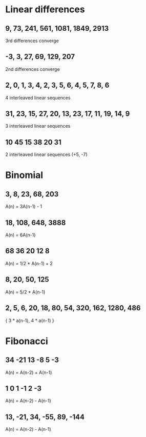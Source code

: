 # Linear differences

## 9, 73, 241, 561, 1081, 1849, 2913

3rd differences converge

## -3, 3, 27, 69, 129, 207

2nd differences converge

## 2, 0, 1, 3, 4, 2, 3, 5, 6, 4, 5, 7, 8, 6

4 interleaved linear sequences

## 31, 23, 15, 27, 20, 13, 23, 17, 11, 19, 14, 9

3 interleaved linear sequences

## 10 45 15 38 20 31

2 interleaved linear sequences (+5, -7)


# Binomial

## 3, 8, 23, 68, 203

A(n) = 3A(n-1) - 1

## 18, 108, 648, 3888

A(n) = 6A(n-1)

## 68 36 20 12 8

A(n) = 1/2 * A(n-1) + 2

## 8, 20, 50, 125

A(n) = 5/2 * A(n-1)

## 2, 5, 6, 20, 18, 80, 54, 320, 162, 1280, 486

{ 3 * a(n-1), 4 * a(n-1) }


# Fibonacci

## 34 -21 13 -8 5 -3

A(n) = A(n-2) + A(n-1)

## 1 0 1 -1 2 -3

A(n) = A(n-2) - A(n-1)

## 13, -21, 34, -55, 89, -144

A(n) = A(n-2) - A(n-1)



